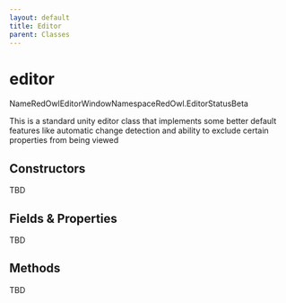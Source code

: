 ```yaml
---
layout: default
title: Editor
parent: Classes
---
```


# editor

NameRedOwlEditorWindowNamespaceRedOwl.EditorStatusBeta

This is a standard unity editor class that implements some better default features like automatic change detection and ability to exclude certain properties from being viewed

## Constructors

TBD

## Fields & Properties

TBD

## Methods

TBD

